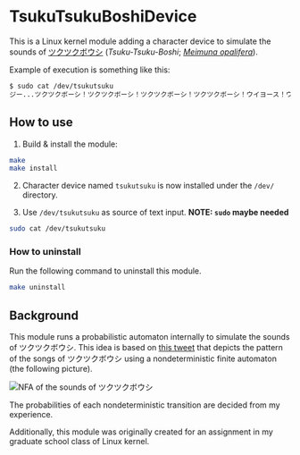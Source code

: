# TsukuTsukuBoshiDevice

This is a Linux kernel module adding a character device to simulate the sounds of [ツクツクボウシ](https://ja.wikipedia.org/wiki/ツクツクボウシ) (_Tsuku-Tsuku-Boshi_; [_Meimuna opalifera_](https://en.wikipedia.org/wiki/Meimuna_opalifera)).

Example of execution is something like this:
```bash
$ sudo cat /dev/tsukutsuku
ジー...ツクツクボーシ！ツクツクボーシ！ツクツクボーシ！ツクツクボーシ！ウイヨース！ウイヨース！ウイヨース！ウイヨース！ウイヨース！ジー...ツクツクツクツクボーシ！ツクツクボーシ！ツクツクボーシ！ツクツクボーシ！ツクツクボーシ！ツクツクボーシ！ツクツクボーシ！ツクツクボーシ！ツクツクボーシ！ツクツクボーシ！ツクツクボーシ！ツクツクボーシ！ツクツクボーシ！ツクツクボーシ！ウイヨース！ウイヨース！ウイヨース！ウイヨース！ウイヨース！ウイヨース！ジー...ツクツクボーシ！ツクツクボーシ！ツクツクボーシ！ウイヨース！ウイヨース！ウイヨース！ウイヨース！ウイヨース！ウイヨース！ウイヨース！ジー...ツクツクツクツクボーシ！ツクツクボーシ！.......
```

## How to use

1. Build & install the module:
```bash
make
make install
```

2. Character device named `tsukutsuku` is now installed under the `/dev/` directory.

3. Use `/dev/tsukutsuku` as source of text input. **NOTE: `sudo` maybe needed**
```bash
sudo cat /dev/tsukutsuku
```

### How to uninstall

Run the following command to uninstall this module.
```bash
make uninstall
```

## Background

This module runs a probabilistic automaton internally to simulate the sounds of ツクツクボウシ. This idea is based on [this tweet](https://twitter.com/windymelt/status/1424087366872956928) that depicts the pattern of the songs of ツクツクボウシ using a nondeterministic finite automaton (the following picture).

![NFA of the sounds of ツクツクボウシ](https://pbs.twimg.com/media/E8Nf5CaVgAE48dC?format=png&name=900x900)

The probabilities of each nondeterministic transition are decided from my experience.

Additionally, this module was originally created for an assignment in my graduate school class of Linux kernel.